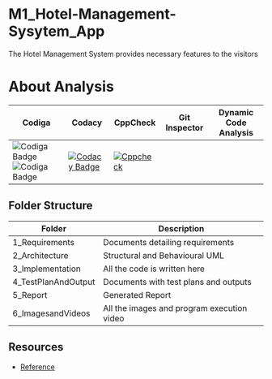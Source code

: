 # M1_Hotel-Management-Sysytem_App
The Hotel Management System provides necessary features to the visitors 


# About Analysis
| Codiga               |           Codacy       |  CppCheck  | Git Inspector | Dynamic Code Analysis |
|----------------------|------------------------|------------|---------------|------------------------|
|![Codiga Badge](https://api.codiga.io/project/31171/status/svg) ![Codiga Badge](https://api.codiga.io/project/31171/score/svg)|[![Codacy Badge](https://app.codacy.com/project/badge/Grade/5cd55ad1f9814e8fb82cda8345e19208)](https://www.codacy.com/gh/KavyaHarigol/M1_Hotel-Management-Sysytem_App/dashboard?utm_source=github.com&amp;utm_medium=referral&amp;utm_content=KavyaHarigol/M1_Hotel-Management-Sysytem_App&amp;utm_campaign=Badge_Grade)|[![Cppcheck](https://github.com/KavyaHarigol/M1_Hotel-Management-Sysytem_App/actions/workflows/cppcheck.yml/badge.svg)](https://github.com/KavyaHarigol/M1_Hotel-Management-Sysytem_App/actions/workflows/cppcheck.yml)|


## Folder Structure

| Folder     | Description            |
|------------|------------------------|
|1_Requirements|	Documents detailing requirements|
|2_Architecture|	Structural and Behavioural UML|
|3_Implementation|	All the code is written here|
|4_TestPlanAndOutput|	Documents with test plans and outputs|
|5_Report|	Generated Report |
|6_ImagesandVideos|	All the images and program execution video|


## Resources
- [Reference](https://itsourcecode.com/free-projects/c-projects/hotel-management-system-project-in-c-with-source-code/)
